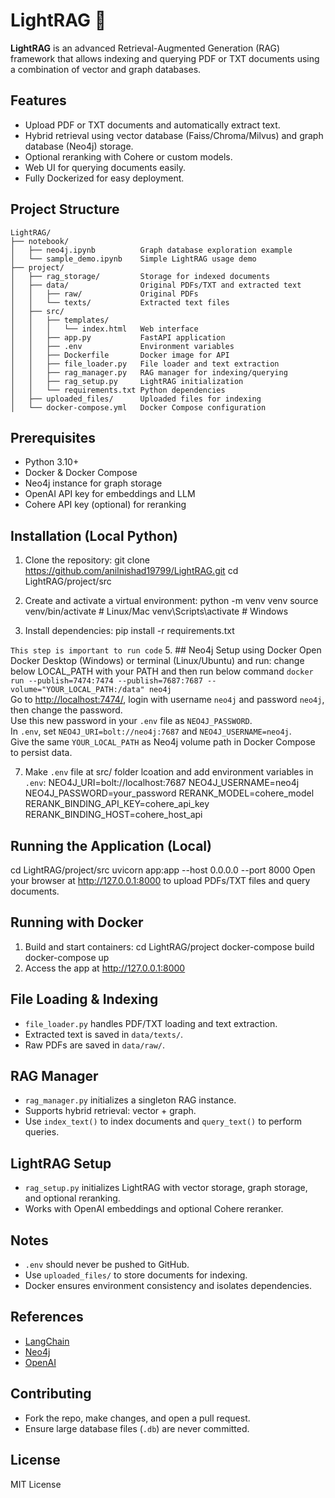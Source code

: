 # LightRAG 🚀

**LightRAG** is an advanced Retrieval-Augmented Generation (RAG) framework that allows indexing and querying PDF or TXT documents using a combination of vector and graph databases.

## Features
- Upload PDF or TXT documents and automatically extract text.
- Hybrid retrieval using vector database (Faiss/Chroma/Milvus) and graph database (Neo4j) storage.
- Optional reranking with Cohere or custom models.
- Web UI for querying documents easily.
- Fully Dockerized for easy deployment.

## Project Structure
```
LightRAG/
├── notebook/
│   ├── neo4j.ipynb          Graph database exploration example
│   └── sample_demo.ipynb    Simple LightRAG usage demo
├── project/
│   ├── rag_storage/         Storage for indexed documents
│   ├── data/                Original PDFs/TXT and extracted text
│   │   ├── raw/             Original PDFs
│   │   └── texts/           Extracted text files
│   ├── src/
│   │   ├── templates/
│   │   │   └── index.html   Web interface
│   │   ├── app.py           FastAPI application
│   │   ├── .env             Environment variables
│   │   ├── Dockerfile       Docker image for API
│   │   ├── file_loader.py   File loader and text extraction
│   │   ├── rag_manager.py   RAG manager for indexing/querying
│   │   ├── rag_setup.py     LightRAG initialization
│   │   └── requirements.txt Python dependencies
│   ├── uploaded_files/      Uploaded files for indexing
│   └── docker-compose.yml   Docker Compose configuration
```
## Prerequisites
- Python 3.10+
- Docker & Docker Compose 
- Neo4j instance for graph storage
- OpenAI API key for embeddings and LLM
- Cohere API key (optional) for reranking

## Installation (Local Python)
1. Clone the repository:
git clone https://github.com/anilnishad19799/LightRAG.git
cd LightRAG/project/src

3. Create and activate a virtual environment:
python -m venv venv
source venv/bin/activate   # Linux/Mac
venv\Scripts\activate      # Windows

4. Install dependencies:
pip install -r requirements.txt

`This step is important to run code`
5. ## Neo4j Setup using Docker
Open Docker Desktop (Windows) or terminal (Linux/Ubuntu) and run:
change below LOCAL_PATH with your PATH and then run below command 
`docker run --publish=7474:7474 --publish=7687:7687 --volume="YOUR_LOCAL_PATH:/data" neo4j`  
Go to [http://localhost:7474/](http://localhost:7474/), login with username `neo4j` and password `neo4j`, then change the password.  
Use this new password in your `.env` file as `NEO4J_PASSWORD`.  
In `.env`, set `NEO4J_URI=bolt://neo4j:7687` and `NEO4J_USERNAME=neo4j`.  
Give the same `YOUR_LOCAL_PATH` as Neo4j volume path in Docker Compose to persist data.  

   
7. Make `.env` file at src/ folder lcoation and add environment variables in `.env`:
NEO4J_URI=bolt://localhost:7687
NEO4J_USERNAME=neo4j
NEO4J_PASSWORD=your_password
RERANK_MODEL=cohere_model
RERANK_BINDING_API_KEY=cohere_api_key
RERANK_BINDING_HOST=cohere_host_api

## Running the Application (Local) 
cd LightRAG/project/src
uvicorn app:app --host 0.0.0.0 --port 8000
Open your browser at http://127.0.0.1:8000 to upload PDFs/TXT files and query documents.

## Running with Docker
1. Build and start containers:
cd LightRAG/project
docker-compose build
docker-compose up
2. Access the app at http://127.0.0.1:8000

## File Loading & Indexing
- `file_loader.py` handles PDF/TXT loading and text extraction.
- Extracted text is saved in `data/texts/`.
- Raw PDFs are saved in `data/raw/`.

## RAG Manager
- `rag_manager.py` initializes a singleton RAG instance.
- Supports hybrid retrieval: vector + graph.
- Use `index_text()` to index documents and `query_text()` to perform queries.

## LightRAG Setup
- `rag_setup.py` initializes LightRAG with vector storage, graph storage, and optional reranking.
- Works with OpenAI embeddings and optional Cohere reranker.

## Notes
- `.env` should never be pushed to GitHub.
- Use `uploaded_files/` to store documents for indexing.
- Docker ensures environment consistency and isolates dependencies.

## References
- [LangChain](https://www.langchain.com/)
- [Neo4j](https://neo4j.com/)
- [OpenAI](https://openai.com/)

## Contributing
- Fork the repo, make changes, and open a pull request.
- Ensure large database files (`.db`) are never committed.

## License
MIT License
